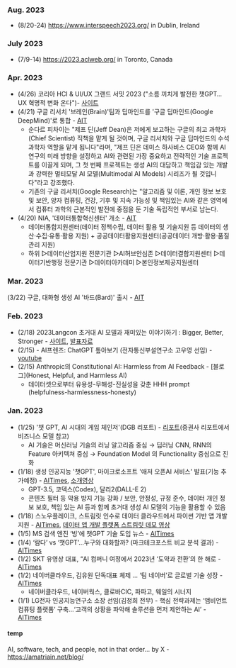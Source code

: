 ### Aug. 2023 
* (8/20-24) https://www.interspeech2023.org/ in Dublin, Ireland 

### July 2023 
* (7/9-14) https://2023.aclweb.org/ in Toronto, Canada

### Apr. 2023 
* (4/26) 코리아 HCI & UI/UX 그랜드 서밋 2023 ("소름 끼치게 발전한 챗GPT… UX 혁명적 변화 온다")- [사이트](https://conference.etnews.com/conf_info.html?uid=247)
* (4/21) 구글 리서치 '브레인(Brain)'팀과 딥마인드를 '구글 딥마인드(Google DeepMind)'로 통합 - [AIT](https://www.aitimes.kr/news/articleView.html?idxno=278450)
  * 순다르 피차이는 "제프 딘(Jeff Dean)은 저에게 보고하는 구글의 최고 과학자(Chief Scientist) 직책을 맡게 될 것이며, 구글 리서치와 구글 딥마인드의 수석 과학자 역할을 맡게 됩니다"라며, "제프 딘은 데미스 하사비스 CEO와 함께 AI 연구의 미래 방향을 설정하고 AI와 관련된 가장 중요하고 전략적인 기술 프로젝트를 이끌게 되며, 그 첫 번째 프로젝트는 생성 AI의 대담하고 책임감 있는 개발과 강력한 멀티모달 AI 모델(Multimodal AI Models) 시리즈가 될 것입니다"라고 강조했다.
  * 기존의 구글 리서치(Google Research)는 "알고리즘 및 이론, 개인 정보 보호 및 보안, 양자 컴퓨팅, 건강, 기후 및 지속 가능성 및 책임있는 AI와 같은 영역에서 컴퓨터 과학의 근본적인 발전에 중점을 둔 기술 독립적인 부서로 남는다.
* (4/20) NIA, '데이터통합혁신센터' 개소 - [AIT](https://www.aitimes.kr/news/articleView.html?idxno=27837)
   * 데이터통합지원센터(데이터 정책수립, 데이터 활용 및 기술지원 등 데이터의 생산·수집·유통·활용 지원) + 공공데이터활용지원센터(공공데이터 개방·활용·품질관리 지원)
   * 하위 ▷데이터산업지원 전문기관 ▷AI허브안심존 ▷데이터결합지원센터 ▷데이터기반행정 전문기관 ▷데이터아카데미 ▷본인정보제공지원센터 
   
### Mar. 2023 
(3/22) 구글, 대화형 생성 AI '바드(Bard)' 출시 - [AIT](https://www.aitimes.kr/news/articleView.html?idxno=27616)

### Feb. 2023

* (2/18) 2023Langcon 초거대 AI 모델과 재미있는 이야기하기 : Bigger, Better, Stronger - [사이트](https://songys.github.io/2023Langcon/), [발표자료](https://songys.github.io/2023Langcon/about/?fbclid=IwAR3Op3Hkm_s5g0rMU8aS7blzGE6tkjzhM9f6QsXUqveZeKw3_MzUhrgOcKI)
* (2/15) - AI프렌즈: ChatGPT 톺아보기 (전자통신부설연구소 고우영 선임) - [youtube](https://www.youtube.com/watch?v=9BS1169YJm0&t=152s)
* (2/15) Anthropic의 Constitutional AI: Harmless from AI Feedback - [블로그](Honest, Helpful, and Harmless AI)
  - 데이터셋으로부터 유용성-무해성-진실성을 갖춘 HHH prompt (helpfulness-harmlessness-honesty) 


### Jan. 2023
* (1/25) '챗 GPT, AI 시대의 게임 체인저'(DGB 리포트) - [리포트](https://m.hi-ib.com:442/upload/R_E09/2023/01/[25064630]_230157.pdf)(증권사 리포트에서 비즈니스 모델 참고)
   - AI 기술은 머신러닝 기술의 러닝 알고리즘 중심 → 딥러닝 CNN, RNN의 Feature 아키텍쳐 중심 → Foundation Model 의 Functionality 중심으로 진화 
* (1/18) 생성 인공지능 '챗GPT', 마이크로소프트 '애저 오픈AI 서비스' 발표(기능 추가예정) - [AITimes](https://www.aitimes.kr/news/articleView.html?idxno=27163), [소개영상](https://www.microsoft.com/en-us/videoplayer/embed/RE5fw9e)
  - GPT-3.5, 코덱스(Codex), 달리2(DALL-E 2)
  - 콘텐츠 필터 등 악용 방지 기능 강화 / 보안, 안정성, 규정 준수, 데이터 개인 정보 보호, 책임 있는 AI 등과 함께 초거대 생성 AI 모델의 기능을 활용할 수 있음  
* (1/18) 스노우플레이크, 스트림릿 인수로 데이터 클라우드에서 파이썬 기반 앱 개발 지원 - [AITimes](https://www.aitimes.kr/news/articleView.html?idxno=27171), [데이터 앱 개발 플랫폼 스트림릿 데모 영상](https://youtu.be/e8kZQDKeNwk)
* (1/5) MS 검색 엔진 ‘빙’에 챗GPT 기술 도입 뉴스 - [AITimes](http://www.aitimes.com/news/articleView.html?idxno=148811)
* (1/4) ‘람다’ vs ‘챗GPT’...누구와 대화할까? (마크테크포스트 비교 분석 결과) - [AITimes](http://www.aitimes.com/news/articleView.html?idxno=148798)
* (1/2) SKT 유영상 대표, “AI 컴퍼니 여정에서 2023년 ‘도약과 전환’의 한 해로 - [AITimes](https://www.aitimes.kr/news/articleView.html?idxno=27002)
* (1/2) 네이버클라우드, 김유원 단독대표 체제 … ‘팀 네이버’로 글로벌 기술 성장 - [AITimes](https://www.aitimes.kr/news/articleView.html?idxno=27005)
  - 네이버클라우드, 네이버웍스, 클로바CIC, 파파고, 웨일의 시너지
* (1/1) LG전자 인공지능연구소 소장 선임(김정희 전무) - 핵심 전략과제는 ‘앰비언트 컴퓨팅 플랫폼’ 구축...‘고객의 상황을 파악해 솔루션을 먼저 제안하는 AI’ - [AITimes](https://www.aitimes.kr/news/articleView.html?idxno=26996)





#### temp
AI, software, tech, and people, not in that order... by X - https://amatriain.net/blog/
